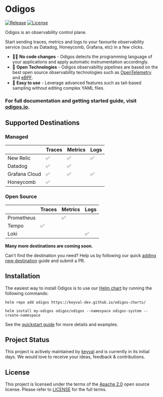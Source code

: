 # Odigos

[![Release](https://github.com/keyval-dev/odigos/actions/workflows/main.yml/badge.svg)](https://github.com/keyval-dev/odigos/actions/workflows/main.yml) [![License](https://img.shields.io/badge/License-Apache%202.0-blue.svg)](https://opensource.org/licenses/Apache-2.0)

Odigos is an observability control plane.

Start sending traces, metrics and logs to your favourite observability service (such as Datadog, Honeycomb, Grafana, etc) in a few clicks.

- 🧑‍💻 **No code changes** - Odigos detects the programming language of your applications and apply automatic instrumentation accordingly.
- 📖 **Open Technologies** - Odigos observabiltiy pipelines are based on the best open source observability technologies such as [OpenTelemetry](https://opentelemetry.io) and [eBPF](https://ebpf.io).
- 📝 **Easy to use** - Leverage advanced features such as tail-based sampling without editing complex YAML files.

### For full documentation and getting started guide, visit [odigos.io](https://odigos.io).

## Supported Destinations

### Managed

|               | Traces | Metrics | Logs |
| ------------- | ------ | ------- | ---- |
| New Relic     | ✅     | ✅      | ✅   |
| Datadog       | ✅     | ✅      |      |
| Grafana Cloud | ✅     | ✅      | ✅   |
| Honeycomb     | ✅     |         |      |

### Open Source

|            | Traces | Metrics | Logs |
| ---------- | ------ | ------- | ---- |
| Prometheus |        | ✅      |      |
| Tempo      | ✅     |         |      |
| Loki       |        |         | ✅   |

**Many more destinations are coming soon.**

Can't find the destination you need? Help us by following our quick [adding new destination](https://odigos.io/docs/contribution-guidelines/add-new-destination/) guide and submit a PR.

## Installation

The easiest way to install Odigos is to use our [Helm chart](https://github.com/keyval-dev/odigos-charts) by running the following commands:

```console
helm repo add odigos https://keyval-dev.github.io/odigos-charts/

helm install my-odigos odigos/odigos --namespace odigos-system --create-namespace
```

See the [quickstart guide](https://odigos.io/docs/) for more details and examples.

## Project Status

This project is actively maintained by [keyval](https://keyval.dev) and is currently in its initial days. We would love to receive your ideas, feedback & contributions.

## License

This project is licensed under the terms of the [Apache 2.0](LICENSE-Apache-2.0) open source license. Please refer to [LICENSE](LICENSE) for the full terms.
